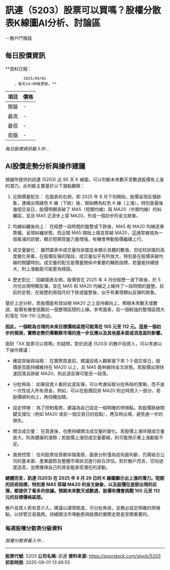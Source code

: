 # 訊連（5203）股票可以買嗎？股權分散表K線圖AI分析、討論區
－散戶鬥嘴鼓

## 每日股價資訊

**資料日期：
        
            2025/09/01
        ，每天14:00後更新。**

| 項目 | 價格 |
|------|------|
| 開盤 | - |
| 最高 | - |
| 最低 | - |
| 收盤 | - |

*每日股價資訊載入中...*

## AI股價走勢分析與操作建議

根據所提供的訊連 (5203) 近 90 天 K 線圖，可以判斷未來數天至數週股價有上漲的潛力。此判斷主要基於以下幾點觀察：

1.  近期價量配合： 在圖表的右側，即 2025 年 8 月下旬開始，股價呈現反彈跡象，連續出現綠色 K 線（下跌）後，開始轉為紅色 K 線（上漲）。特別是最後幾個交易日，股價明顯突破了 MA5（短期均線）與 MA20（中期均線）的糾纏區，並且 MA5 正逐步上穿 MA20，形成一個初步的金叉跡象。

2.  均線糾纏後向上： 在經歷一段時間的盤整或下跌後，MA5 和 MA20 均線逐漸靠攏，呈現糾纏狀態。而近期 MA5 開始上揚並穿越 MA20，這通常被視為一個看漲的訊號，顯示短期買盤力量增強，有機會帶動股價繼續上行。

3.  成交量變化： 雖然圖表中成交量柱狀圖並未顯示具體的數值，但從柱狀圖的高度變化來看，在股價反彈的階段，成交量似乎有所放大，特別是在股價突破均線的關鍵時刻。成交量的配合是價量關係中重要的輔助指標，若量能持續放大，則上漲動能可能更為穩固。

4.  歷史對比： 回顧圖表左側，股價曾在 2025 年 4 月份經歷一波下跌後，於 5 月份出現明顯反彈，並在 MA5 和 MA20 均線之上維持了一段時間的盤整。目前的走勢，在經歷約兩個月的下跌或盤整後，似乎有重現類似反彈的跡象。

基於上述分析，若股價能有效站穩 MA20 之上並持續向上，預期未來數天或數週，股價有機會挑戰前一個整理區間的上緣。參考圖表，前一個較強的整理區間大約落在 108-110 元附近。

**因此，一個較為合理的未來目標價格區間可能落在 105 元至 112 元。這是一個初步的預測，實際走勢仍需觀察市場的進一步反應以及其他基本面或消息面的影響。**

面對「XX 股票可以買嗎」的疑問，對於訊連 (5203) 的散戶投資人，可以考慮以下操作建議：

*   確認突破與站穩： 在實際買進前，建議投資人觀察接下來 1-3 個交易日，股價是否能持續維持在 MA20 以上，且 MA5 能夠維持金叉狀態。若股價出現快速回落且跌破 MA20，則此波反彈可能告一段落。

*   分批佈局： 如果投資人看好此波反彈，可以考慮採取分批佈局的策略，而不是一次性投入所有資金。例如，可以在股價回測 MA20 附近時買入一部分，若股價順利向上，再伺機加碼。

*   設定停損： 為了控制風險，建議為自己設定一個明確的停損點。若股價跌破關鍵支撐位（例如 MA20 或前一個交易日的低點），應及時出場，避免進一步的損失。

*   關注成交量： 在買進後，也應持續關注成交量的變化。若股價上漲伴隨成交量放大，則為健康的漲勢；若股價上漲但成交量萎縮，則可能預示著上漲動能不足。

*   風險控管： 任何股票投資都伴隨風險，圖表分析僅為技術面判斷，仍需結合公司的基本面、產業趨勢及整體市場狀況進行綜合評估。對於散戶而言，切勿過度追高，並應確保自己的資金能承受潛在的波動。

**總體而言，訊連 (5203) 在 2025 年 8 月 29 日的 K 線圖顯示出上漲的潛力。短期的技術指標，特別是 MA5 穿越 MA20 的金叉跡象，以及股價在底部出現的反彈，都提供了看多的依據。預期未來數天或數週，股價有機會挑戰 **105 元至 112 元**的目標價格區間。**

散戶投資人若有意介入，建議以謹慎態度，可分批佈局，並務必設定明確的停損點，以控管交易風險。持續關注市場動態與股價的實際走勢是至關重要的。

### 每週股權分散表分級資料

*股權分散表載入中...*

---

**股票代號:** 5203
**公司名稱:** 訊連
**資料來源:** https://poorstock.com/stock/5203
**抓取時間:** 2025-09-01 13:49:55